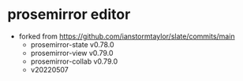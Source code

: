 # prosemirror editor
- forked from https://github.com/ianstormtaylor/slate/commits/main
  - prosemirror-state v0.78.0
  - prosemirror-view v0.79.0
  - prosemirror-collab v0.79.0
  - v20220507
